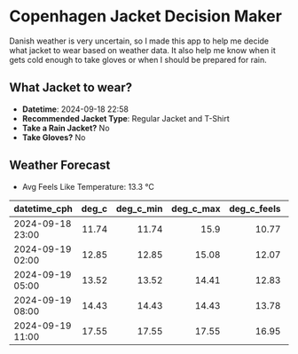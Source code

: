 
# Copenhagen Jacket Decision Maker

Danish weather is very uncertain, so I made this app to help me decide what jacket to wear based on weather data. 
It also help me know when it gets cold enough to take gloves or when I should be prepared for rain.

## What Jacket to wear?

- **Datetime**: 2024-09-18 22:58
- **Recommended Jacket Type**: Regular Jacket and T-Shirt
- **Take a Rain Jacket?** No
- **Take Gloves?** No

## Weather Forecast
- Avg Feels Like Temperature: 13.3 °C

| datetime_cph     |   deg_c |   deg_c_min |   deg_c_max |   deg_c_feels | weather   | wind   | rain   |
|:-----------------|--------:|------------:|------------:|--------------:|:----------|:-------|:-------|
| 2024-09-18 23:00 |   11.74 |       11.74 |       15.9  |         10.77 | Clouds    | Low    | None   |
| 2024-09-19 02:00 |   12.85 |       12.85 |       15.08 |         12.07 | Clouds    | Low    | None   |
| 2024-09-19 05:00 |   13.52 |       13.52 |       14.41 |         12.83 | Clouds    | Low    | None   |
| 2024-09-19 08:00 |   14.43 |       14.43 |       14.43 |         13.78 | Clouds    | Low    | None   |
| 2024-09-19 11:00 |   17.55 |       17.55 |       17.55 |         16.95 | Clear     | Low    | None   |
        